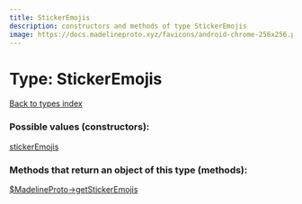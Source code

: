 ```yaml
---
title: StickerEmojis
description: constructors and methods of type StickerEmojis
image: https://docs.madelineproto.xyz/favicons/android-chrome-256x256.png
---
```

# Type: StickerEmojis  
[Back to types index](index.md)



### Possible values (constructors):

[stickerEmojis](../constructors/stickerEmojis.md)  



### Methods that return an object of this type (methods):

[$MadelineProto->getStickerEmojis](../methods/getStickerEmojis.md)  



